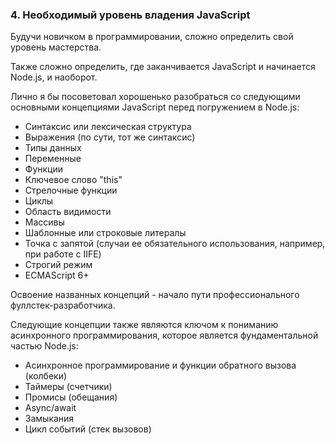 ### 4\. Необходимый уровень владения JavaScript

Будучи новичком в программировании, сложно определить свой уровень мастерства. 

Также сложно определить, где заканчивается JavaScript и начинается Node.js, и наоборот. 

Лично я бы посоветовал хорошенько разобраться со следующими основными концепциями JavaScript перед погружением в Node.js: 

* Синтаксис или лексическая структура
* Выражения (по сути, тот же синтаксис)
* Типы данных
* Переменные
* Функции
* Ключевое слово "this"
* Стрелочные функции
* Циклы
* Область видимости
* Массивы
* Шаблонные или строковые литералы
* Точка с запятой (случаи ее обязательного использования, например, при работе с IIFE)
* Строгий режим
* ECMAScript 6+

Освоение названных концепций - начало пути профессионального фуллстек-разработчика. 

Следующие концепции также являются ключом к пониманию асинхронного программирования, которое является фундаментальной частью Node.js:

* Асинхронное программирование и функции обратного вызова (колбеки)
* Таймеры (счетчики)
* Промисы (обещания)
* Async/await
* Замыкания
* Цикл событий (стек вызовов)

